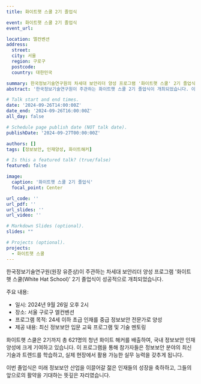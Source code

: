```yaml
---
title: 화이트햇 스쿨 2기 졸업식

event: 화이트햇 스쿨 2기 졸업식
event_url: 

location: 엘컨벤션
address:
  street: 
  city: 서울
  region: 구로구
  postcode: 
  country: 대한민국

summary: 한국정보기술연구원의 차세대 보안리더 양성 프로그램 '화이트햇 스쿨' 2기 졸업식
abstract: '한국정보기술연구원이 주관하는 화이트햇 스쿨 2기 졸업식이 개최되었습니다. 이 프로그램은 24세 이하의 초급 인재들에게 최신 정보보안 교육과 기술 멘토링을 제공하여 중급 인재로 성장할 수 있도록 돕는 정보보안 인재 양성 프로그램입니다.'

# Talk start and end times.
date: '2024-09-26T14:00:00Z'
date_end: '2024-09-26T16:00:00Z'
all_day: false

# Schedule page publish date (NOT talk date).
publishDate: '2024-09-27T00:00:00Z'

authors: []
tags: [정보보안, 인재양성, 화이트해커]

# Is this a featured talk? (true/false)
featured: false

image:
  caption: '화이트햇 스쿨 2기 졸업식'
  focal_point: Center

url_code: ''
url_pdf: ''
url_slides: ''
url_video: ''

# Markdown Slides (optional).
slides: ""

# Projects (optional).
projects:
  - 화이트햇 스쿨
---
```


한국정보기술연구원(원장 유준상)이 주관하는 차세대 보안리더 양성 프로그램 '화이트햇 스쿨(White Hat School)' 2기 졸업식이 성공적으로 개최되었습니다.

주요 내용:
- 일시: 2024년 9월 26일 오후 2시
- 장소: 서울 구로구 엘컨벤션
- 프로그램 목적: 24세 이하 초급 인재를 중급 정보보안 전문가로 양성
- 제공 내용: 최신 정보보안 입문 교육 프로그램 및 기술 멘토링

화이트햇 스쿨은 2기까지 총 621명의 청년 화이트 해커를 배출하여, 국내 정보보안 인재 양성에 크게 기여하고 있습니다. 이 프로그램을 통해 참가자들은 정보보안 분야의 최신 기술과 트렌드를 학습하고, 실제 현장에서 활용 가능한 실무 능력을 갖추게 됩니다.

이번 졸업식은 미래 정보보안 산업을 이끌어갈 젊은 인재들의 성장을 축하하고, 그들의 앞으로의 활약을 기대하는 뜻깊은 자리였습니다.